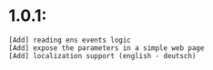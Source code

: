 1.0.1:
======
    [Add] reading ens events logic
    [Add] expose the parameters in a simple web page
    [Add] localization support (english - deutsch)
